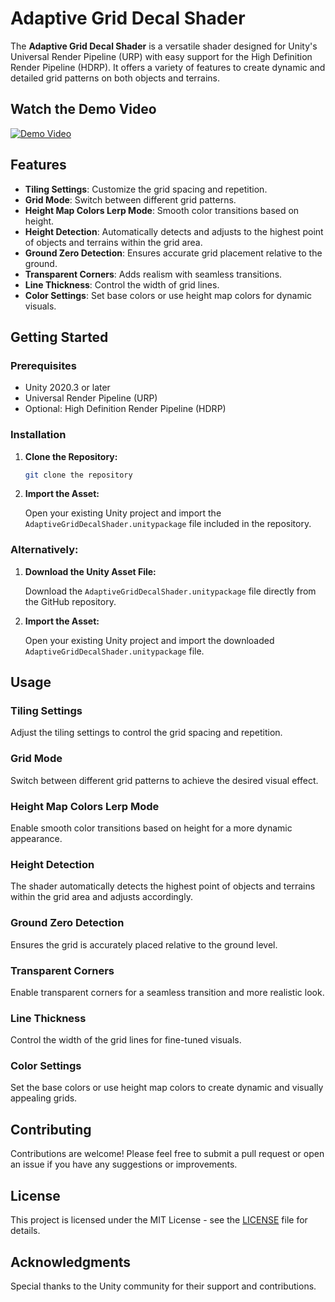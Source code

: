 
# Adaptive Grid Decal Shader

The **Adaptive Grid Decal Shader** is a versatile shader designed for Unity's Universal Render Pipeline (URP) with easy support for the High Definition Render Pipeline (HDRP). It offers a variety of features to create dynamic and detailed grid patterns on both objects and terrains.

## Watch the Demo Video

[![Demo Video](https://img.youtube.com/vi/x27Ss90A4Ro/0.jpg)](https://youtu.be/x27Ss90A4Ro)

## Features

- **Tiling Settings**: Customize the grid spacing and repetition.
- **Grid Mode**: Switch between different grid patterns.
- **Height Map Colors Lerp Mode**: Smooth color transitions based on height.
- **Height Detection**: Automatically detects and adjusts to the highest point of objects and terrains within the grid area.
- **Ground Zero Detection**: Ensures accurate grid placement relative to the ground.
- **Transparent Corners**: Adds realism with seamless transitions.
- **Line Thickness**: Control the width of grid lines.
- **Color Settings**: Set base colors or use height map colors for dynamic visuals.

## Getting Started

### Prerequisites

- Unity 2020.3 or later
- Universal Render Pipeline (URP)
- Optional: High Definition Render Pipeline (HDRP)

### Installation

1. **Clone the Repository:**

   ```sh
   git clone the repository
   ```

2. **Import the Asset:**

   Open your existing Unity project and import the `AdaptiveGridDecalShader.unitypackage` file included in the repository.

### Alternatively:

1. **Download the Unity Asset File:**

   Download the `AdaptiveGridDecalShader.unitypackage` file directly from the GitHub repository.

2. **Import the Asset:**

   Open your existing Unity project and import the downloaded `AdaptiveGridDecalShader.unitypackage` file.

## Usage

### Tiling Settings

Adjust the tiling settings to control the grid spacing and repetition.

### Grid Mode

Switch between different grid patterns to achieve the desired visual effect.

### Height Map Colors Lerp Mode

Enable smooth color transitions based on height for a more dynamic appearance.

### Height Detection

The shader automatically detects the highest point of objects and terrains within the grid area and adjusts accordingly.

### Ground Zero Detection

Ensures the grid is accurately placed relative to the ground level.

### Transparent Corners

Enable transparent corners for a seamless transition and more realistic look.

### Line Thickness

Control the width of the grid lines for fine-tuned visuals.

### Color Settings

Set the base colors or use height map colors to create dynamic and visually appealing grids.

## Contributing

Contributions are welcome! Please feel free to submit a pull request or open an issue if you have any suggestions or improvements.

## License

This project is licensed under the MIT License - see the [LICENSE](LICENSE) file for details.

## Acknowledgments

Special thanks to the Unity community for their support and contributions.

